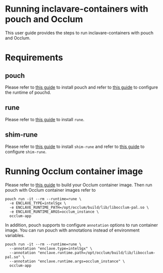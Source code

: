# Running inclavare-containers with pouch and Occlum

This user guide provides the steps to run inclavare-containers with pouch and Occlum.

# Requirements
## pouch

Please refer to [this guide](https://github.com/alibaba/pouch/blob/master/INSTALLATION.md) to install pouch and refer to [this guide](https://github.com/alibaba/inclavare-containers#pouchd) to configure the runtime of pouchd.

## rune

Please refer to [this guide](https://github.com/alibaba/inclavare-containers/tree/master/rune#building) to install `rune`.

## shim-rune

Please refer to [this guide](https://github.com/alibaba/inclavare-containers/tree/master/shim#step-1-build-and-install-shim-binary) to install `shim-rune` and refer to [this guide](https://github.com/alibaba/inclavare-containers/tree/master/shim#step-2-configuration) to configure `shim-rune`.

# Running Occlum container image

Please refer to [this guide](https://github.com/occlum/occlum/blob/master/docs/rune_quick_start.md) to build your Occlum container image. Then run pouch with Occlum container images refer to

```shell
pouch run -it --rm --runtime=rune \
  -e ENCLAVE_TYPE=intelSgx \
  -e ENCLAVE_RUNTIME_PATH=/opt/occlum/build/lib/libocclum-pal.so \
  -e ENCLAVE_RUNTIME_ARGS=occlum_instance \
  occlum-app
```

In addition, pouch supports to configure `annotation` options to run container image. You can run pouch with annotations instead of environment variables.

```shell
pouch run -it --rm --runtime=rune \
  --annotation "enclave.type=intelSgx" \
  --annotation "enclave.runtime.path=/opt/occlum/build/lib/libocclum-pal.so" \
  --annotation "enclave.runtime.args=occlum_instance" \
  occlum-app
```

